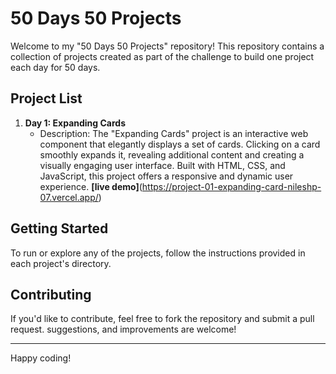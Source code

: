 # 50 Days 50 Projects
Welcome to my "50 Days 50 Projects" repository! This repository contains a collection of projects created as part of the challenge to build one project each day for 50 days.

## Project List

1. **Day 1: Expanding Cards**
   - Description: The "Expanding Cards" project is an interactive web component that elegantly displays a set of cards. Clicking on a card smoothly expands it,
                  revealing additional content and creating a visually engaging user interface. Built with HTML, CSS, and JavaScript, this project offers a responsive and dynamic user experience.
    **[live demo]**(https://project-01-expanding-card-nileshp-07.vercel.app/)

## Getting Started

To run or explore any of the projects, follow the instructions provided in each project's directory.

## Contributing

If you'd like to contribute, feel free to fork the repository and submit a pull request. suggestions, and improvements are welcome!

---

Happy coding!

